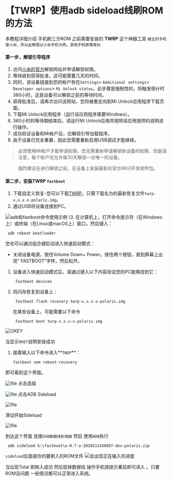 # 【TWRP】使用adb sideload线刷ROM的方法

本教程详细介绍 手机刷三方ROM 之前需要安装的 **TWRP** 这个神器工具
`楼主的手机是小米，所以此教程以小米手机为例。其他手机原理类似`

#### 第一步，解锁引导程序

1. 访问[小米的官方](http://en.miui.com/unlock/)解锁网站并申请解锁权限。
2. 等待直到获得批准，这可能需要几天的时间。
3. 同时，该设备链接到您的帐户弥在`Settings`> `Additional settings`> `Developer options`> `Mi Unlock status`。此步骤是强制性的，将触发倒计时360小时，这是设备可以解锁之前的等待时间。
4. 获得批准后，请再次访问该网站，您将被重定向到Mi Unlock应用程序下载页面。
5. 下载Mi Unlock应用程序（运行该应用程序需要Windows）。
6. 360小时的等待期结束后，请运行Mi Unlock应用并按照该应用提供的说明进行操作。
7. 成功验证设备和Mi帐户后，应解锁引导加载程序。
8. 由于设备已完全重置，因此您需要重新启用USB调试才能继续。

> 必须使用Mi帐户才能申请权限。您无需重新申请解锁新设备的权限，但是请注意，每个帐户仅允许每30天解锁一台唯一的设备。

> 强烈建议在进行解锁之前，在设备上安装最新的官方MIUI开发软件包。

#### 第二步，安装TWRP `fastboot`

1. 下载自定义恢复-您可以下载[TWRP](https://dl.twrp.me/polaris)。只需下载名为的最新恢复文件`twrp-x.x.x-x-polaris.img`。
2. 通过USB将设备连接到PC。

![adb和fastboot命令使用示例](images/1821978-20191212152854931-481180414.jpg)
\3. 在计算机上，打开命令提示符（在Windows上）或终端（在Linux或macOS上）窗口，然后键入：

```
 adb reboot bootloader
```

您也可以通过组合键启动进入快速启动模式：

- 关闭设备电源，按住Volume Down+ Power。按住两个按钮，直到屏幕上出现“ FASTBOOT”字样，然后松开。

1. 设备进入快速启动模式后，请通过键入以下内容验证您的PC能够找到它：

   ```
    fastboot devices
   ```

2. 将闪存恢复到设备上：

   ```
    fastboot flash recovery twrp-x.x.x-x-polaris.img
   ```

   在某些设备上，可能需要以下命令

   ```
    fastboot boot twrp-x.x.x-x-polaris.img
   ```

![OKEY](images/1821978-20191212152855189-475594420.jpg)

当显示`OKEY`说明安装成功

1. 接着输入以下命令进入**`TWEP`**：

   ```
   fastboot oem reboot-recovery
   ```

即可看到这个界面。

![file](images/1821978-20191212152855411-1213984289.jpg)
点击高级

![file](images/1821978-20191212152855650-326535847.jpg)
点击ADB Sideload

![file](images/1821978-20191212152855947-1548422909.jpg)

滑动开始Sideload

![file](images/1821978-20191212152856164-2044241004.jpg)

到达这个界面 连接`USB数据线到电脑` 然后 使用`ADB`执行

```
 adb sideload G:\fastboot\e-0.7-o-2019111430687-dev-polaris.zip
```

`sideload`后面是你的要刷入的ROM文件
![会出现正在输入的进度](images/1821978-20191212152856429-90739473.jpg)

当出现Total 即刷入成功 然后拔掉数据线 操作手机按提示重启即可进入 。只要ROM没问题 一般情况都可以正常进入系统。